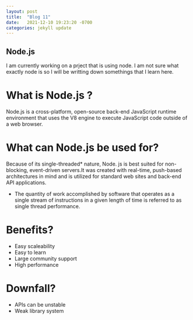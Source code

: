 ```yaml
---
layout: post
title:  "Blog 11"
date:   2021-12-10 19:23:20 -0700
categories: jekyll update
---
```

## Node.js
I am currently working on a prject that is using node. I am not sure what exactly node is so I will be writting down somethings that I learn here.

# What is Node.js ? 
Node.js is a cross-platform, open-source back-end JavaScript runtime environment that uses the V8 engine to execute JavaScript code outside of a web browser.

# What can Node.js be used for?
Because of its single-threaded* nature, Node. js is best suited for non-blocking, event-driven servers.It was created with real-time, push-based architectures in mind and is utilized for standard web sites and back-end API applications. 

* The quantity of work accomplished by software that operates as a single stream of instructions in a given length of time is referred to as single thread performance.

# Benefits?
* Easy scaleability 
* Easy to learn             
* Large community support
* High performance

# Downfall?
* APIs can be unstable
* Weak library system

